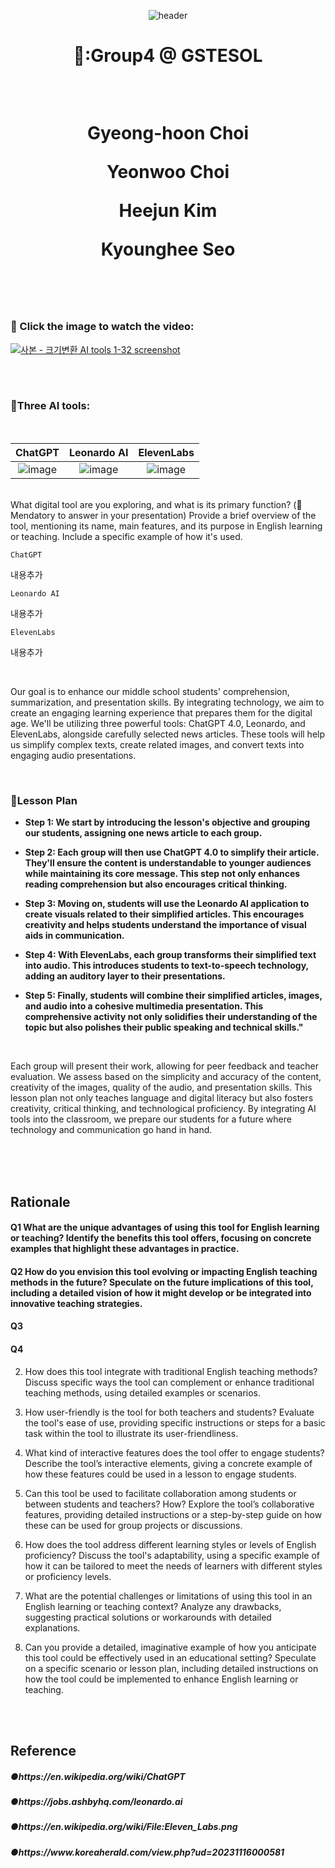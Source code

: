 <div align=center>
  
![header](https://capsule-render.vercel.app/api?type=waving&height=300&color=gradient&text=Digital%20Tool%20for%20In-Class%20Activity&fontSize=53)

</div>
  
  <div align=center>
    <h1>🐣:Group4 @ GSTESOL
  <p>   <br>
  <p>Gyeong-hoon Choi
  <p>Yeonwoo Choi
  <p>Heejun Kim
  <p>Kyounghee Seo
 
   <br>
   <br>
   <br>
    </div>
    
   
### 📌 Click the image to watch the video:
[![사본 - 크기변환 AI tools 1-32 screenshot](https://github.com/ShieldEdu/G4/assets/162398654/941c4fa6-3ccb-4357-a217-1c5806453ac3)](https://www.youtube.com/watch?v=pCj98OHM4vM)

   <br>
   <br>

### :rocket:Three AI tools:
   <br>
<div align=center>
   
|ChatGPT|Leonardo AI|ElevenLabs|
|:--:|:--:|:--:|
|![image](https://github.com/ShieldEdu/G4/assets/162398654/5c69852a-b528-466c-a0ca-983d8aba2f9d)|![image](https://github.com/ShieldEdu/G4/assets/162398654/2e4859fb-72c8-4ff8-9276-cdc67385f100)|![image](https://github.com/ShieldEdu/G4/assets/162398654/eec5f177-e77b-492e-ab68-7a2bcaa49cb3)|

</div>
   <br>
What digital tool are you exploring, and what is its primary function? (📌 Mendatory to answer in your presentation) Provide a brief overview of the tool, mentioning its name, main features, and its purpose in English learning or teaching. Include a specific example of how it's used.

<br>

```
ChatGPT
```
내용추가
<br>

```
Leonardo AI
```
내용추가
<br>

```
ElevenLabs
```
내용추가

<br>

Our goal is to enhance our middle school students' comprehension, summarization, and presentation skills. By integrating technology, we aim to create an engaging learning experience that prepares them for the digital age. We'll be utilizing three powerful tools: ChatGPT 4.0, Leonardo, and ElevenLabs, alongside carefully selected news articles. These tools will help us simplify complex texts, create related images, and convert texts into engaging audio presentations.

<br>

<h3>📑Lesson Plan</h3>

- **Step 1: We start by introducing the lesson's objective and grouping our students, assigning one news article to each group.**
  
- **Step 2: Each group will then use ChatGPT 4.0 to simplify their article. They'll ensure the content is understandable to younger audiences while maintaining its core message. This step not only enhances reading comprehension but also encourages critical thinking.**

- **Step 3: Moving on, students will use the Leonardo AI application to create visuals related to their simplified articles. This encourages creativity and helps students understand the importance of visual aids in communication.**

- **Step 4: With ElevenLabs, each group transforms their simplified text into audio. This introduces students to text-to-speech technology, adding an auditory layer to their presentations.**

- **Step 5: Finally, students will combine their simplified articles, images, and audio into a cohesive multimedia presentation. This comprehensive activity not only solidifies their understanding of the topic but also polishes their public speaking and technical skills."**

<br>

Each group will present their work, allowing for peer feedback and teacher evaluation. We assess based on the simplicity and accuracy of the content, creativity of the images, quality of the audio, and presentation skills. This lesson plan not only teaches language and digital literacy but also fosters creativity, critical thinking, and technological proficiency. By integrating AI tools into the classroom, we prepare our students for a future where technology and communication go hand in hand.

<br>
<br>
<br>

## Rationale


#### Q1 What are the unique advantages of using this tool for English learning or teaching? Identify the benefits this tool offers, focusing on concrete examples that highlight these advantages in practice.


#### Q2 How do you envision this tool evolving or impacting English teaching methods in the future? Speculate on the future implications of this tool, including a detailed vision of how it might develop or be integrated into innovative teaching strategies.


#### Q3


#### Q4


2. How does this tool integrate with traditional English teaching methods?
Discuss specific ways the tool can complement or enhance traditional teaching methods, using detailed examples or scenarios.

4. How user-friendly is the tool for both teachers and students?
Evaluate the tool's ease of use, providing specific instructions or steps for a basic task within the tool to illustrate its user-friendliness.

5. What kind of interactive features does the tool offer to engage students?
Describe the tool’s interactive elements, giving a concrete example of how these features could be used in a lesson to engage students.

6. Can this tool be used to facilitate collaboration among students or between students and teachers? How?
Explore the tool’s collaborative features, providing detailed instructions or a step-by-step guide on how these can be used for group projects or discussions.

7. How does the tool address different learning styles or levels of English proficiency?
Discuss the tool's adaptability, using a specific example of how it can be tailored to meet the needs of learners with different styles or proficiency levels.

8. What are the potential challenges or limitations of using this tool in an English learning or teaching context?
Analyze any drawbacks, suggesting practical solutions or workarounds with detailed explanations.

9. Can you provide a detailed, imaginative example of how you anticipate this tool could be effectively used in an educational setting?
Speculate on a specific scenario or lesson plan, including detailed instructions on how the tool could be implemented to enhance English learning or teaching.


<br>
<br>

<h2>Reference
  
<h5>&#9679;https://en.wikipedia.org/wiki/ChatGPT
<h5>&#9679;https://jobs.ashbyhq.com/leonardo.ai
<h5>&#9679;https://en.wikipedia.org/wiki/File:Eleven_Labs.png
<h5>&#9679;https://www.koreaherald.com/view.php?ud=20231116000581
